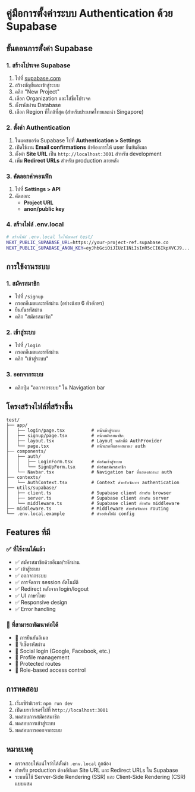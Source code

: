 # คู่มือการตั้งค่าระบบ Authentication ด้วย Supabase

## ขั้นตอนการตั้งค่า Supabase

### 1. สร้างโปรเจค Supabase
1. ไปที่ [supabase.com](https://supabase.com)
2. สร้างบัญชีและเข้าสู่ระบบ
3. คลิก "New Project"
4. เลือก Organization และใส่ชื่อโปรเจค
5. ตั้งรหัสผ่าน Database
6. เลือก Region ที่ใกล้ที่สุด (สำหรับประเทศไทยแนะนำ Singapore)

### 2. ตั้งค่า Authentication
1. ในแดชบอร์ด Supabase ไปที่ **Authentication > Settings**
2. เปิดใช้งาน **Email confirmations** ถ้าต้องการให้ user ยืนยันอีเมล
3. ตั้งค่า **Site URL** เป็น `http://localhost:3001` สำหรับ development
4. เพิ่ม **Redirect URLs** สำหรับ production ภายหลัง

### 3. คัดลอกค่าคอนฟิก
1. ไปที่ **Settings > API**
2. คัดลอก:
   - **Project URL** 
   - **anon/public key**

### 4. สร้างไฟล์ .env.local
```bash
# สร้างไฟล์ .env.local ในโฟลเดอร์ test/
NEXT_PUBLIC_SUPABASE_URL=https://your-project-ref.supabase.co
NEXT_PUBLIC_SUPABASE_ANON_KEY=eyJhbGciOiJIUzI1NiIsInR5cCI6IkpXVCJ9...
```

## การใช้งานระบบ

### 1. สมัครสมาชิก
- ไปที่ `/signup`
- กรอกอีเมลและรหัสผ่าน (อย่างน้อย 6 ตัวอักษร)
- ยืนยันรหัสผ่าน
- คลิก "สมัครสมาชิก"

### 2. เข้าสู่ระบบ
- ไปที่ `/login`
- กรอกอีเมลและรหัสผ่าน
- คลิก "เข้าสู่ระบบ"

### 3. ออกจากระบบ
- คลิกปุ่ม "ออกจากระบบ" ใน Navigation bar

## โครงสร้างไฟล์ที่สร้างขึ้น

```
test/
├── app/
│   ├── login/page.tsx          # หน้าเข้าสู่ระบบ
│   ├── signup/page.tsx         # หน้าสมัครสมาชิก
│   ├── layout.tsx              # Layout หลักที่มี AuthProvider
│   └── page.tsx                # หน้าแรกที่แสดงสถานะ auth
├── components/
│   ├── auth/
│   │   ├── LoginForm.tsx       # ฟอร์มเข้าสู่ระบบ
│   │   └── SignUpForm.tsx      # ฟอร์มสมัครสมาชิก
│   └── Navbar.tsx              # Navigation bar ที่แสดงสถานะ auth
├── contexts/
│   └── AuthContext.tsx         # Context สำหรับจัดการ authentication
├── utils/supabase/
│   ├── client.ts               # Supabase client สำหรับ browser
│   ├── server.ts               # Supabase client สำหรับ server
│   └── middleware.ts           # Supabase client สำหรับ middleware
├── middleware.ts               # Middleware สำหรับจัดการ routing
└── .env.local.example          # ตัวอย่างไฟล์ config
```

## Features ที่มี

### ✅ ที่ใช้งานได้แล้ว
- ✅ สมัครสมาชิกด้วยอีเมล/รหัสผ่าน
- ✅ เข้าสู่ระบบ
- ✅ ออกจากระบบ
- ✅ การจัดการ session อัตโนมัติ
- ✅ Redirect หลังจาก login/logout
- ✅ UI ภาษาไทย
- ✅ Responsive design
- ✅ Error handling

### 🔧 ที่สามารถพัฒนาต่อได้
- 🔧 การยืนยันอีเมล
- 🔧 รีเซ็ตรหัสผ่าน
- 🔧 Social login (Google, Facebook, etc.)
- 🔧 Profile management
- 🔧 Protected routes
- 🔧 Role-based access control

## การทดสอบ

1. เริ่มเซิร์ฟเวอร์: `npm run dev`
2. เปิดเบราว์เซอร์ไปที่ `http://localhost:3001`
3. ทดสอบการสมัครสมาชิก
4. ทดสอบการเข้าสู่ระบบ
5. ทดสอบการออกจากระบบ

## หมายเหตุ

- ตรวจสอบให้แน่ใจว่าได้ตั้งค่า `.env.local` ถูกต้อง
- สำหรับ production ต้องอัปเดต Site URL และ Redirect URLs ใน Supabase
- ระบบนี้ใช้ Server-Side Rendering (SSR) และ Client-Side Rendering (CSR) แบบผสม